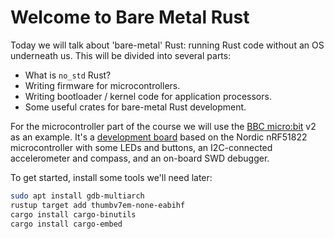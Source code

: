 # Welcome to Bare Metal Rust

Today we will talk about 'bare-metal' Rust: running Rust code without an OS underneath us. This will
be divided into several parts:

 * What is `no_std` Rust?
 * Writing firmware for microcontrollers.
 * Writing bootloader / kernel code for application processors.
 * Some useful crates for bare-metal Rust development.

For the microcontroller part of the course we will use the [BBC micro:bit](https://microbit.org/) v2
as an example. It's a [development board](https://tech.microbit.org/hardware/) based on the Nordic
nRF51822 microcontroller with some LEDs and buttons, an I2C-connected accelerometer and compass, and
an on-board SWD debugger.

To get started, install some tools we'll need later:

```bash
sudo apt install gdb-multiarch
rustup target add thumbv7em-none-eabihf
cargo install cargo-binutils
cargo install cargo-embed
```
